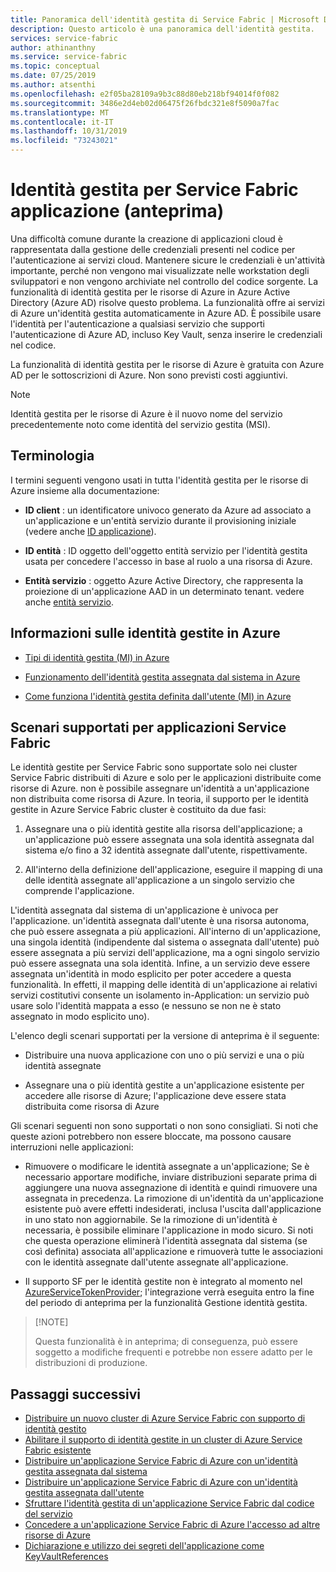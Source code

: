 ```yaml
---
title: Panoramica dell'identità gestita di Service Fabric | Microsoft Docs
description: Questo articolo è una panoramica dell'identità gestita.
services: service-fabric
author: athinanthny
ms.service: service-fabric
ms.topic: conceptual
ms.date: 07/25/2019
ms.author: atsenthi
ms.openlocfilehash: e2f05ba28109a9b3c88d80eb218bf94014f0f082
ms.sourcegitcommit: 3486e2d4eb02d06475f26fbdc321e8f5090a7fac
ms.translationtype: MT
ms.contentlocale: it-IT
ms.lasthandoff: 10/31/2019
ms.locfileid: "73243021"
---
```

# <a name="managed-identity-for-service-fabric-application-preview"></a>Identità gestita per Service Fabric applicazione (anteprima)

Una difficoltà comune durante la creazione di applicazioni cloud è rappresentata dalla gestione delle credenziali presenti nel codice per l'autenticazione ai servizi cloud. Mantenere sicure le credenziali è un'attività importante, perché non vengono mai visualizzate nelle workstation degli sviluppatori e non vengono archiviate nel controllo del codice sorgente. La funzionalità di identità gestita per le risorse di Azure in Azure Active Directory (Azure AD) risolve questo problema. La funzionalità offre ai servizi di Azure un'identità gestita automaticamente in Azure AD. È possibile usare l'identità per l'autenticazione a qualsiasi servizio che supporti l'autenticazione di Azure AD, incluso Key Vault, senza inserire le credenziali nel codice.

La funzionalità di identità gestita per le risorse di Azure è gratuita con Azure AD per le sottoscrizioni di Azure. Non sono previsti costi aggiuntivi.

> [!NOTE]
> Identità gestita per le risorse di Azure è il nuovo nome del servizio precedentemente noto come identità del servizio gestita (MSI).

## <a name="terminology"></a>Terminologia

I termini seguenti vengono usati in tutta l'identità gestita per le risorse di Azure insieme alla documentazione:

- **ID client** : un identificatore univoco generato da Azure ad associato a un'applicazione e un'entità servizio durante il provisioning iniziale (vedere anche [ID applicazione](/azure/active-directory/develop/developer-glossary#application-id-client-id)).

- **ID entità** : ID oggetto dell'oggetto entità servizio per l'identità gestita usata per concedere l'accesso in base al ruolo a una risorsa di Azure.

- **Entità servizio** : oggetto Azure Active Directory, che rappresenta la proiezione di un'applicazione AAD in un determinato tenant. vedere anche [entità servizio](../active-directory/develop/developer-glossary.md#service-principal-object).


## <a name="about-managed-identities-in-azure"></a>Informazioni sulle identità gestite in Azure

- [Tipi di identità gestita (MI) in Azure](https://docs.microsoft.com/azure/active-directory/managed-identities-azure-resources/overview#how-does-the-managed-identities-for-azure-resources-work)

- [Funzionamento dell'identità gestita assegnata dal sistema in Azure](https://docs.microsoft.com/azure/active-directory/managed-identities-azure-resources/overview#how-a-system-assigned-managed-identity-works-with-an-azure-vm)

- [Come funziona l'identità gestita definita dall'utente (MI) in Azure](https://docs.microsoft.com/azure/active-directory/managed-identities-azure-resources/overview#how-a-user-assigned-managed-identity-works-with-an-azure-vm)


## <a name="supported-scenarios-for-service-fabric-applications"></a>Scenari supportati per applicazioni Service Fabric

Le identità gestite per Service Fabric sono supportate solo nei cluster Service Fabric distribuiti di Azure e solo per le applicazioni distribuite come risorse di Azure. non è possibile assegnare un'identità a un'applicazione non distribuita come risorsa di Azure. In teoria, il supporto per le identità gestite in Azure Service Fabric cluster è costituito da due fasi:

1. Assegnare una o più identità gestite alla risorsa dell'applicazione; a un'applicazione può essere assegnata una sola identità assegnata dal sistema e/o fino a 32 identità assegnate dall'utente, rispettivamente.

2. All'interno della definizione dell'applicazione, eseguire il mapping di una delle identità assegnate all'applicazione a un singolo servizio che comprende l'applicazione.

L'identità assegnata dal sistema di un'applicazione è univoca per l'applicazione. un'identità assegnata dall'utente è una risorsa autonoma, che può essere assegnata a più applicazioni. All'interno di un'applicazione, una singola identità (indipendente dal sistema o assegnata dall'utente) può essere assegnata a più servizi dell'applicazione, ma a ogni singolo servizio può essere assegnata una sola identità. Infine, a un servizio deve essere assegnata un'identità in modo esplicito per poter accedere a questa funzionalità. In effetti, il mapping delle identità di un'applicazione ai relativi servizi costitutivi consente un isolamento in-Application: un servizio può usare solo l'identità mappata a esso (e nessuno se non ne è stato assegnato in modo esplicito uno).  

L'elenco degli scenari supportati per la versione di anteprima è il seguente:

   - Distribuire una nuova applicazione con uno o più servizi e una o più identità assegnate

   - Assegnare una o più identità gestite a un'applicazione esistente per accedere alle risorse di Azure; l'applicazione deve essere stata distribuita come risorsa di Azure


Gli scenari seguenti non sono supportati o non sono consigliati. Si noti che queste azioni potrebbero non essere bloccate, ma possono causare interruzioni nelle applicazioni:

   - Rimuovere o modificare le identità assegnate a un'applicazione; Se è necessario apportare modifiche, inviare distribuzioni separate prima di aggiungere una nuova assegnazione di identità e quindi rimuovere una assegnata in precedenza. La rimozione di un'identità da un'applicazione esistente può avere effetti indesiderati, inclusa l'uscita dall'applicazione in uno stato non aggiornabile. Se la rimozione di un'identità è necessaria, è possibile eliminare l'applicazione in modo sicuro. Si noti che questa operazione eliminerà l'identità assegnata dal sistema (se così definita) associata all'applicazione e rimuoverà tutte le associazioni con le identità assegnate dall'utente assegnate all'applicazione.

   - Il supporto SF per le identità gestite non è integrato al momento nel [AzureServiceTokenProvider](../key-vault/service-to-service-authentication.md); l'integrazione verrà eseguita entro la fine del periodo di anteprima per la funzionalità Gestione identità gestita.

>
> [!NOTE]
>
> Questa funzionalità è in anteprima; di conseguenza, può essere soggetto a modifiche frequenti e potrebbe non essere adatto per le distribuzioni di produzione.

## <a name="next-steps"></a>Passaggi successivi
* [Distribuire un nuovo cluster di Azure Service Fabric con supporto di identità gestito](./configure-new-azure-service-fabric-enable-managed-identity.md) 
* [Abilitare il supporto di identità gestite in un cluster di Azure Service Fabric esistente](./configure-existing-cluster-enable-managed-identity-token-service.md)
* [Distribuire un'applicazione Service Fabric di Azure con un'identità gestita assegnata dal sistema](./how-to-deploy-service-fabric-application-system-assigned-managed-identity.md)
* [Distribuire un'applicazione Service Fabric di Azure con un'identità gestita assegnata dall'utente](./how-to-deploy-service-fabric-application-user-assigned-managed-identity.md)
* [Sfruttare l'identità gestita di un'applicazione Service Fabric dal codice del servizio](./how-to-managed-identity-service-fabric-app-code.md)
* [Concedere a un'applicazione Service Fabric di Azure l'accesso ad altre risorse di Azure](./how-to-grant-access-other-resources.md)
* [Dichiarazione e utilizzo dei segreti dell'applicazione come KeyVaultReferences](./service-fabric-keyvault-references.md) 
